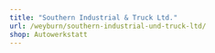 ```yaml
---
title: "Southern Industrial & Truck Ltd."
url: /weyburn/southern-industrial-und-truck-ltd/
shop: Autowerkstatt
---
```

